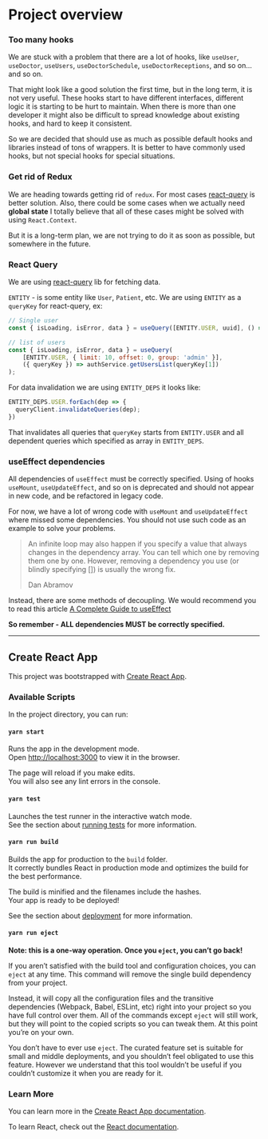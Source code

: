 # Project overview

### Too many hooks
We are stuck with a problem that there are a lot of hooks, like `useUser`, `useDoctor`, `useUsers`, `useDoctorSchedule`, `useDoctorReceptions`, and so on... and so on.

That might look like a good solution the first time, but in the long term, it is not very useful. These hooks start to have different interfaces, different logic it is starting to be hurt to maintain. When there is more than one developer it might also be difficult to spread knowledge about existing hooks, and hard to keep it consistent.

So we are decided that should use as much as possible default hooks and libraries instead of tons of wrappers.
It is better to have commonly used hooks, but not special hooks for special situations.

### Get rid of Redux
We are heading towards getting rid of `redux`. For most cases [react-query](https://react-query.tanstack.com) is better solution. Also, there could be some cases when we actually need **global state** I totally believe that all of these cases might be solved with using `React.Context`.

But it is a long-term plan, we are not trying to do it as soon as possible, but somewhere in the future.

### React Query
We are using [react-query](https://react-query.tanstack.com) lib for fetching data.

`ENTITY` - is some entity like `User`, `Patient`, etc. We are using `ENTITY` as a `queryKey` for react-query, ex:
```jsx
// Single user
const { isLoading, isError, data } = useQuery([ENTITY.USER, uuid], () => authService.getUser(uuid));

// list of users
const { isLoading, isError, data } = useQuery(
    [ENTITY.USER, { limit: 10, offset: 0, group: 'admin' }],
    ({ queryKey }) => authService.getUsersList(queryKey[1])
);
```

For data invalidation we are using `ENTITY_DEPS` it looks like:
```jsx
ENTITY_DEPS.USER.forEach(dep => {
  queryClient.invalidateQueries(dep);
})
```
That invalidates all queries that `queryKey` starts from `ENTITY.USER` and all dependent queries which specified as array in `ENTITY_DEPS`.

### useEffect dependencies
All dependencies of `useEffect` must be correctly specified.
Using of hooks `useMount`, `useUpdateEffect`, and so on is deprecated and should not appear in new code, and be refactored in legacy code.

For now, we have a lot of wrong code with `useMount` and `useUpdateEffect` where missed some dependencies. You should not use such code as an example to solve your problems.

> An infinite loop may also happen if you specify a value that always changes in the dependency array. You can tell which one by removing them one by one. However, removing a dependency you use (or blindly specifying []) is usually the wrong fix.
>
> Dan Abramov

Instead, there are some methods of decoupling. We would recommend you to read this article [A Complete Guide to useEffect](https://overreacted.io/a-complete-guide-to-useeffect/)

**So remember - ALL dependencies MUST be correctly specified.**

---

## Create React App

This project was bootstrapped with [Create React App](https://github.com/facebook/create-react-app).

### Available Scripts

In the project directory, you can run:

#### `yarn start`

Runs the app in the development mode.<br>
Open [http://localhost:3000](http://localhost:3000) to view it in the browser.

The page will reload if you make edits.<br>
You will also see any lint errors in the console.

#### `yarn test`

Launches the test runner in the interactive watch mode.<br>
See the section about [running tests](https://facebook.github.io/create-react-app/docs/running-tests) for more information.

#### `yarn run build`

Builds the app for production to the `build` folder.<br>
It correctly bundles React in production mode and optimizes the build for the best performance.

The build is minified and the filenames include the hashes.<br>
Your app is ready to be deployed!

See the section about [deployment](https://facebook.github.io/create-react-app/docs/deployment) for more information.

#### `yarn run eject`

**Note: this is a one-way operation. Once you `eject`, you can’t go back!**

If you aren’t satisfied with the build tool and configuration choices, you can `eject` at any time. This command will remove the single build dependency from your project.

Instead, it will copy all the configuration files and the transitive dependencies (Webpack, Babel, ESLint, etc) right into your project so you have full control over them. All of the commands except `eject` will still work, but they will point to the copied scripts so you can tweak them. At this point you’re on your own.

You don’t have to ever use `eject`. The curated feature set is suitable for small and middle deployments, and you shouldn’t feel obligated to use this feature. However we understand that this tool wouldn’t be useful if you couldn’t customize it when you are ready for it.

### Learn More

You can learn more in the [Create React App documentation](https://facebook.github.io/create-react-app/docs/getting-started).

To learn React, check out the [React documentation](https://reactjs.org/).
